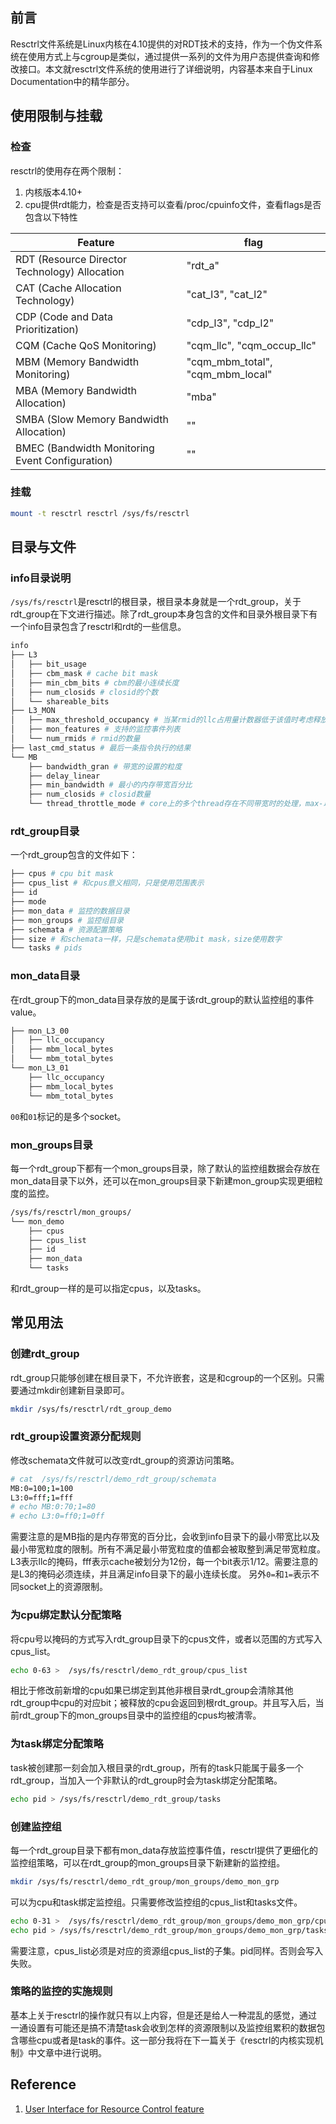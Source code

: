 <!-- #! https://zhuanlan.zhihu.com/p/647038545 -->
<!-- # Resctrl使用说明书 -->
## 前言

Resctrl文件系统是Linux内核在4.10提供的对RDT技术的支持，作为一个伪文件系统在使用方式上与cgroup是类似，通过提供一系列的文件为用户态提供查询和修改接口。本文就resctrl文件系统的使用进行了详细说明，内容基本来自于Linux Documentation中的精华部分。

## 使用限制与挂载

### 检查

resctrl的使用存在两个限制：

1. 内核版本4.10+
2. cpu提供rdt能力，检查是否支持可以查看/proc/cpuinfo文件，查看flags是否包含以下特性

|Feature| flag|
| --- | --- |
|RDT (Resource Director Technology) Allocation| "rdt_a"|
|CAT (Cache Allocation Technology)| "cat_l3", "cat_l2"|
|CDP (Code and Data Prioritization)| "cdp_l3", "cdp_l2"|
|CQM (Cache QoS Monitoring)| "cqm_llc", "cqm_occup_llc"|
|MBM (Memory Bandwidth Monitoring)| "cqm_mbm_total", "cqm_mbm_local"|
|MBA (Memory Bandwidth Allocation) |"mba"|
|SMBA (Slow Memory Bandwidth Allocation) |""|
|BMEC (Bandwidth Monitoring Event Configuration)| ""|

### 挂载

```bash
mount -t resctrl resctrl /sys/fs/resctrl
```

## 目录与文件

### info目录说明

`/sys/fs/resctrl`是resctrl的根目录，根目录本身就是一个rdt_group，关于rdt_group在下文进行描述。除了rdt_group本身包含的文件和目录外根目录下有一个info目录包含了resctrl和rdt的一些信息。

```bash
info
├── L3 
│   ├── bit_usage 
│   ├── cbm_mask # cache bit mask 
│   ├── min_cbm_bits # cbm的最小连续长度
│   ├── num_closids # closid的个数
│   └── shareable_bits
├── L3_MON
│   ├── max_threshold_occupancy # 当某rmid的llc占用量计数器低于该值时考虑释放，与rmid重用有关
│   ├── mon_features # 支持的监控事件列表
│   └── num_rmids # rmid的数量
├── last_cmd_status # 最后一条指令执行的结果
└── MB
    ├── bandwidth_gran # 带宽的设置的粒度
    ├── delay_linear 
    ├── min_bandwidth # 最小的内存带宽百分比
    ├── num_closids # closid数量
    └── thread_throttle_mode # core上的多个thread存在不同带宽时的处理，max-以最大限制同时压制 per-thread：各自应用不同的带宽比例
```

### rdt_group目录

一个rdt_group包含的文件如下：

```bash
├── cpus # cpu bit mask
├── cpus_list # 和cpus意义相同，只是使用范围表示
├── id
├── mode
├── mon_data # 监控的数据目录
├── mon_groups # 监控组目录
├── schemata # 资源配置策略
├── size # 和schemata一样，只是schemata使用bit mask，size使用数字
└── tasks # pids
```

### mon_data目录

在rdt_group下的mon_data目录存放的是属于该rdt_group的默认监控组的事件value。

```bash
├── mon_L3_00
│   ├── llc_occupancy
│   ├── mbm_local_bytes
│   └── mbm_total_bytes
└── mon_L3_01
    ├── llc_occupancy
    ├── mbm_local_bytes
    └── mbm_total_bytes
```

`00`和`01`标记的是多个socket。

### mon_groups目录

每一个rdt_group下都有一个mon_groups目录，除了默认的监控组数据会存放在mon_data目录下以外，还可以在mon_groups目录下新建mon_group实现更细粒度的监控。

```bash
/sys/fs/resctrl/mon_groups/
└── mon_demo
    ├── cpus
    ├── cpus_list
    ├── id
    ├── mon_data
    └── tasks
```

和rdt_group一样的是可以指定cpus，以及tasks。

## 常见用法

### 创建rdt_group

rdt_group只能够创建在根目录下，不允许嵌套，这是和cgroup的一个区别。只需要通过mkdir创建新目录即可。

```bash
mkdir /sys/fs/resctrl/rdt_group_demo
```

### rdt_group设置资源分配规则

修改schemata文件就可以改变rdt_group的资源访问策略。

```bash
# cat  /sys/fs/resctrl/demo_rdt_group/schemata 
MB:0=100;1=100
L3:0=fff;1=fff
# echo MB:0:70;1=80
# echo L3:0=ff0;1=0ff
```

需要注意的是MB指的是内存带宽的百分比，会收到info目录下的最小带宽比以及最小带宽粒度的限制。所有不满足最小带宽粒度的值都会被取整到满足带宽粒度。
L3表示llc的掩码，fff表示cache被划分为12份，每一个bit表示1/12。需要注意的是L3的掩码必须连续，并且满足info目录下的最小连续长度。
另外`0=`和`1=`表示不同socket上的资源限制。

### 为cpu绑定默认分配策略

将cpu号以掩码的方式写入rdt_group目录下的cpus文件，或者以范围的方式写入cpus_list。

```bash
echo 0-63 >  /sys/fs/resctrl/demo_rdt_group/cpus_list
```

相比于修改前新增的cpu如果已绑定到其他非根目录rdt_group会清除其他rdt_group中cpu的对应bit；被释放的cpu会返回到根rdt_group。并且写入后，当前rdt_group下的mon_groups目录中的监控组的cpus均被清零。

### 为task绑定分配策略

task被创建那一刻会加入根目录的rdt_group，所有的task只能属于最多一个rdt_group，当加入一个非默认的rdt_group时会为task绑定分配策略。

```bash
echo pid > /sys/fs/resctrl/demo_rdt_group/tasks
```

### 创建监控组

每一个rdt_group目录下都有mon_data存放监控事件值，resctrl提供了更细化的监控组策略，可以在rdt_group的mon_groups目录下新建新的监控组。

```bash
mkdir /sys/fs/resctrl/demo_rdt_group/mon_groups/demo_mon_grp
```

可以为cpu和task绑定监控组。只需要修改监控组的cpus_list和tasks文件。

```bash
echo 0-31 >  /sys/fs/resctrl/demo_rdt_group/mon_groups/demo_mon_grp/cpus_list
echo pid > /sys/fs/resctrl/demo_rdt_group/mon_groups/demo_mon_grp/tasks
```

需要注意，cpus_list必须是对应的资源组cpus_list的子集。pid同样。否则会写入失败。

### 策略的监控的实施规则

基本上关于resctrl的操作就只有以上内容，但是还是给人一种混乱的感觉，通过一通设置有可能还是搞不清楚task会收到怎样的资源限制以及监控组累积的数据包含哪些cpu或者是task的事件。这一部分我将在下一篇关于《resctrl的内核实现机制》中文章中进行说明。

## Reference

1. [User Interface for Resource Control feature](https://www.kernel.org/doc/html/v5.4/x86/resctrl_ui.html)
